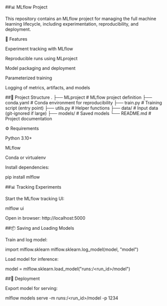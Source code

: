 ##📊 MLflow Project

This repository contains an MLflow project for managing the full machine learning lifecycle, including experimentation, reproducibility, and deployment.

🚀 Features

Experiment tracking with MLflow

Reproducible runs using MLproject

Model packaging and deployment

Parameterized training

Logging of metrics, artifacts, and models

##📂 Project Structure
.
├── MLproject              # MLflow project definition
├── conda.yaml             # Conda environment for reproducibility
├── train.py               # Training script (entry point)
├── utils.py               # Helper functions
├── data/                  # Input data (git-ignored if large)
├── models/                # Saved models
└── README.md              # Project documentation

⚙️ Requirements

Python 3.10+

MLflow

Conda or virtualenv

Install dependencies:

pip install mlflow


##📊 Tracking Experiments

Start the MLflow tracking UI:

mlflow ui


Open in browser: http://localhost:5000

##📦 Saving and Loading Models

Train and log model:

import mlflow.sklearn
mlflow.sklearn.log_model(model, "model")


Load model for inference:

model = mlflow.sklearn.load_model("runs:/<run_id>/model")

##🚀 Deployment

Export model for serving:

mlflow models serve -m runs:/<run_id>/model -p 1234


